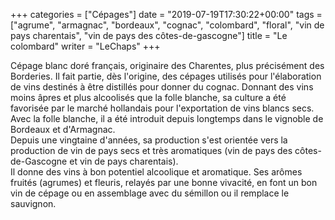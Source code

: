 +++
categories = ["Cépages"]
date = "2019-07-19T17:30:22+00:00"
tags = ["agrume", "armagnac", "bordeaux", "cognac", "colombard", "floral", "vin de pays charentais", "vin de pays des côtes-de-gascogne"] 
title = "Le colombard"
writer = "LeChaps"
+++

Cépage blanc doré français, originaire des Charentes, plus précisément des Borderies. Il fait partie, dès l'origine, des cépages utilisés pour l'élaboration de vins destinés à être distillés pour donner du cognac. Donnant des vins moins âpres et plus alcoolisés que la folle blanche, sa culture a été favorisée par le marché hollandais pour l'exportation de vins blancs secs. Avec la folle blanche, il a été introduit depuis longtemps dans le vignoble de Bordeaux et d'Armagnac.  
Depuis une vingtaine d'années, sa production s'est orientée vers la production de vin de pays secs et très aromatiques (vin de pays des côtes-de-Gascogne et vin de pays charentais).  
Il donne des vins à bon potentiel alcoolique et aromatique. Ses arômes fruités (agrumes) et fleuris, relayés par une bonne vivacité, en font un bon vin de cépage ou en assemblage avec du sémillon ou il remplace le sauvignon.
